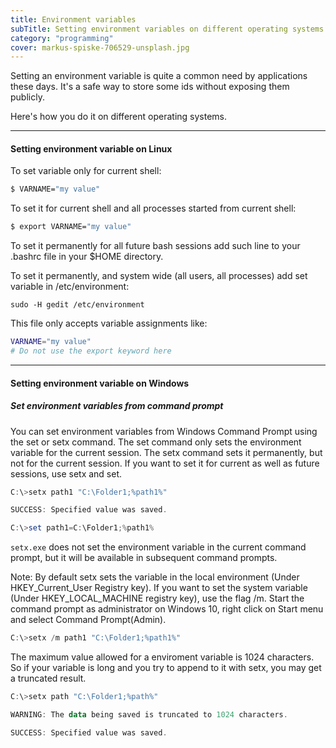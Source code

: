 ```yaml
---
title: Environment variables
subTitle: Setting environment variables on different operating systems
category: "programming"
cover: markus-spiske-706529-unsplash.jpg
---
```


Setting an environment variable is quite a common need by applications these days. It's a safe way to store some ids without exposing them publicly.

Here's how you do it on different operating systems.

---
#### Setting environment variable on Linux
To set variable only for current shell:
```bash
$ VARNAME="my value"  
```

To set it for current shell and all processes started from current shell:

```bash
$ export VARNAME="my value"  
```
To set it permanently for all future bash sessions add such line to your .bashrc file in your $HOME directory.

To set it permanently, and system wide (all users, all processes) add set variable in /etc/environment:

```shell
sudo -H gedit /etc/environment
```
This file only accepts variable assignments like:

```bash
VARNAME="my value"
# Do not use the export keyword here
```

---
#### Setting environment variable on Windows

##### Set environment variables from command prompt
You can set environment variables from Windows Command Prompt using the set or setx command. The set command only sets the environment variable for the current session. The setx command sets it permanently, but not for the current session. If you want to set it for current as well as future sessions, use setx and set.

```powershell
C:\>setx path1 "C:\Folder1;%path1%"

SUCCESS: Specified value was saved.

C:\>set path1=C:\Folder1;%path1%	
```

<code>setx.exe</code> does not set the environment variable in the current command prompt, but it will be available in subsequent command prompts.

Note:
By default setx sets the variable in the local environment (Under HKEY_Current_User Registry key). If you want to set the system variable (Under HKEY_LOCAL_MACHINE registry key), use the flag /m. Start the command prompt as administrator on Windows 10, right click on Start menu and select Command Prompt(Admin). 

```powershell
C:\>setx /m path1 "C:\Folder1;%path1%"
```

The maximum value allowed for a enviroment variable is 1024 characters. So if your variable is long and you try to append to it with setx, you may get a truncated result. 

```powershell
C:\>setx path "C:\Folder1;%path%"

WARNING: The data being saved is truncated to 1024 characters.

SUCCESS: Specified value was saved.
```